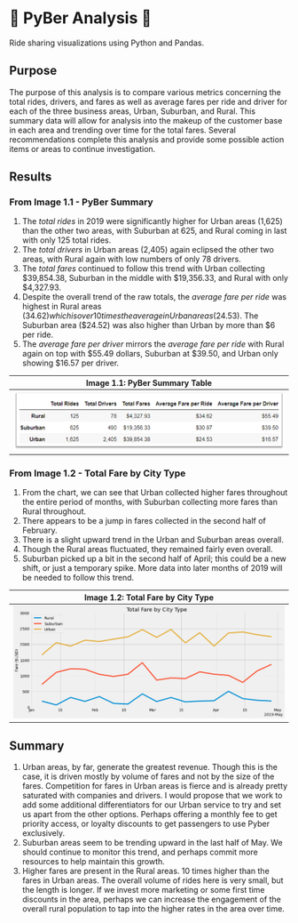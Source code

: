 # :car: PyBer Analysis :car:
Ride sharing visualizations using Python and Pandas.

## Purpose 
The purpose of this analysis is to compare various metrics concerning the total rides, drivers, and fares as well as average fares per ride and driver for each of the three business areas, Urban, Suburban, and Rural. This summary data will allow for analysis into the makeup of the customer base in each area and trending over time for the total fares. Several recommendations complete this analysis and provide some possible action items or areas to continue investigation.

## Results
### From Image 1.1 - PyBer Summary
1. The *total rides* in 2019 were significantly higher for Urban areas (1,625) than the other two areas, with Suburban at 625, and Rural coming in last with only 125 total rides.
2. The *total drivers* in Urban areas (2,405) again eclipsed the other two areas, with Rural again with low numbers of only 78 drivers.
3. The *total fares* continued to follow this trend with Urban collecting $39,854.38, Suburban in the middle with $19,356.33, and Rural with only $4,327.93.
4. Despite the overall trend of the raw totals, the *average fare per ride* was highest in Rural areas ($34.62) which is over 10 times the average in Urban areas ($24.53). The Suburban area ($24.52) was also higher than Urban by more than $6 per ride.
5. The *average fare per driver* mirrors the *average fare per ride* with Rural again on top with $55.49 dollars, Suburban at $39.50, and Urban only showing $16.57 per driver.

| Image 1.1: PyBer Summary Table|
| --- |
| <img src="/Analysis/PyBer_fare_summary.png" width="800"> |

### From Image 1.2 - Total Fare by City Type
1. From the chart, we can see that Urban collected higher fares throughout the entire period of months, with Suburban collecting more fares than Rural throughout. 
2. There appears to be a jump in fares collected in the second half of February.
3. There is a slight upward trend in the Urban and Suburban areas overall.
4. Though the Rural areas fluctuated, they remained fairly even overall.
5. Suburban picked up a bit in the second half of April; this could be a new shift, or just a temporary spike. More data into later months of 2019 will be needed to follow this trend.

| Image 1.2: Total Fare by City Type|
| --- |
| <img src="/Analysis/Fig8.png" width="800"> |

## Summary
1. Urban areas, by far, generate the greatest revenue. Though this is the case, it is driven mostly by volume of fares and not by the size of the fares. Competition for fares in Urban areas is fierce and is already pretty saturated with companies and drivers. I would propose that we work to add some additional differentiators for our Urban service to try and set us apart from the other options. Perhaps offering a monthly fee to get priority access, or loyalty discounts to get passengers to use Pyber exclusively.
2. Suburban areas seem to be trending upward in the last half of May. We should continue to monitor this trend, and perhaps commit more resources to help maintain this growth.
3. Higher fares are present in the Rural areas. 10 times higher than the fares in Urban areas. The overall volume of rides here is very small, but the length is longer. If we invest more marketing or some first time discounts in the area, perhaps we can increase the engagement of the overall rural population to tap into the higher rates in the area over time.
